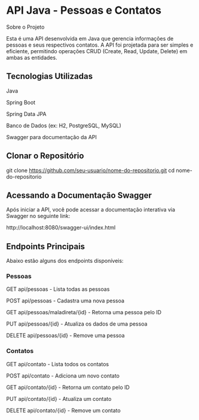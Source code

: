 # API Java - Pessoas e Contatos

Sobre o Projeto

Esta é uma API desenvolvida em Java que gerencia informações de pessoas e seus respectivos contatos.
A API foi projetada para ser simples e eficiente, permitindo operações CRUD (Create, Read, Update, Delete) em ambas as entidades.

## Tecnologias Utilizadas

Java

Spring Boot

Spring Data JPA

Banco de Dados (ex: H2, PostgreSQL, MySQL)

Swagger para documentação da API


## Clonar o Repositório

  git clone https://github.com/seu-usuario/nome-do-repositorio.git
  cd nome-do-repositorio
  

## Acessando a Documentação Swagger

Após iniciar a API, você pode acessar a documentação interativa via Swagger no seguinte link:

http://localhost:8080/swagger-ui/index.html


## Endpoints Principais

Abaixo estão alguns dos endpoints disponíveis:

### Pessoas

GET api/pessoas - Lista todas as pessoas

POST api/pessoas - Cadastra uma nova pessoa

GET api/pessoas/maladireta/{id} - Retorna uma pessoa pelo ID

PUT api/pessoas/{id} - Atualiza os dados de uma pessoa

DELETE api/pessoas/{id} - Remove uma pessoa

### Contatos

GET api/contato - Lista todos os contatos

POST api/contato - Adiciona um novo contato

GET api/contato/{id} - Retorna um contato pelo ID

PUT api/contato/{id} - Atualiza um contato

DELETE api/contato/{id} - Remove um contato

